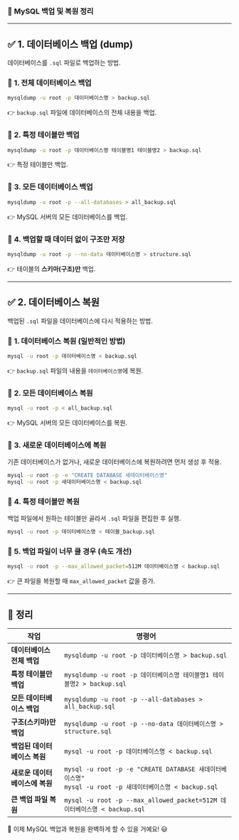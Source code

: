 ### 📌 **MySQL 백업 및 복원 정리**

---

## ✅ **1. 데이터베이스 백업 (dump)**
데이터베이스를 `.sql` 파일로 백업하는 방법.

### 🔹 **1. 전체 데이터베이스 백업**
```bash
mysqldump -u root -p 데이터베이스명 > backup.sql
```
👉 `backup.sql` 파일에 데이터베이스의 전체 내용을 백업.

### 🔹 **2. 특정 테이블만 백업**
```bash
mysqldump -u root -p 데이터베이스명 테이블명1 테이블명2 > backup.sql
```
👉 특정 테이블만 백업.

### 🔹 **3. 모든 데이터베이스 백업**
```bash
mysqldump -u root -p --all-databases > all_backup.sql
```
👉 MySQL 서버의 모든 데이터베이스를 백업.

### 🔹 **4. 백업할 때 데이터 없이 구조만 저장**
```bash
mysqldump -u root -p --no-data 데이터베이스명 > structure.sql
```
👉 테이블의 **스키마(구조)만** 백업.

---

## ✅ **2. 데이터베이스 복원**
백업된 `.sql` 파일을 데이터베이스에 다시 적용하는 방법.

### 🔹 **1. 데이터베이스 복원 (일반적인 방법)**
```bash
mysql -u root -p 데이터베이스명 < backup.sql
```
👉 `backup.sql` 파일의 내용을 `데이터베이스명`에 복원.

### 🔹 **2. 모든 데이터베이스 복원**
```bash
mysql -u root -p < all_backup.sql
```
👉 MySQL 서버의 모든 데이터베이스를 복원.

### 🔹 **3. 새로운 데이터베이스에 복원**
기존 데이터베이스가 없거나, 새로운 데이터베이스에 복원하려면 먼저 생성 후 적용.

```bash
mysql -u root -p -e "CREATE DATABASE 새데이터베이스명"
mysql -u root -p 새데이터베이스명 < backup.sql
```

### 🔹 **4. 특정 테이블만 복원**
백업 파일에서 원하는 테이블만 골라서 `.sql` 파일을 편집한 후 실행.

```bash
mysql -u root -p 데이터베이스명 < 테이블_backup.sql
```

### 🔹 **5. 백업 파일이 너무 클 경우 (속도 개선)**
```bash
mysql -u root -p --max_allowed_packet=512M 데이터베이스명 < backup.sql
```
👉 큰 파일을 복원할 때 `max_allowed_packet` 값을 증가.

---

## 🎯 **정리**
| 작업 | 명령어 |
|------|------|
| **데이터베이스 전체 백업** | `mysqldump -u root -p 데이터베이스명 > backup.sql` |
| **특정 테이블만 백업** | `mysqldump -u root -p 데이터베이스명 테이블명1 테이블명2 > backup.sql` |
| **모든 데이터베이스 백업** | `mysqldump -u root -p --all-databases > all_backup.sql` |
| **구조(스키마)만 백업** | `mysqldump -u root -p --no-data 데이터베이스명 > structure.sql` |
| **백업된 데이터베이스 복원** | `mysql -u root -p 데이터베이스명 < backup.sql` |
| **새로운 데이터베이스에 복원** | `mysql -u root -p -e "CREATE DATABASE 새데이터베이스명"` <br> `mysql -u root -p 새데이터베이스명 < backup.sql` |
| **큰 백업 파일 복원** | `mysql -u root -p --max_allowed_packet=512M 데이터베이스명 < backup.sql` |

🚀 이제 MySQL 백업과 복원을 완벽하게 할 수 있을 거예요! 😃